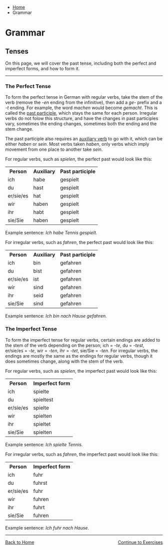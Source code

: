 <ul class="breadcrumb">
  <li><a href="index.html">Home</a></li>
  <li>Grammar</li>
</ul>

<h1>Grammar</h1>

<h2>Tenses</h2>

<p> On this page, we will cover the past tense, including both the perfect and imperfect forms, and how to form it.</P>

<hr>

<h3>The Perfect Tense</h3>

<p>To form the perfect tense in German with regular verbs, take the stem of the verb (remove the <em>-en</em> ending from the infinitive), then add a <em>ge-</em> prefix and a <em>-t</em> ending. For example, the word <em>machen</em> would become <em>gemacht</em>. This is called the <u>past participle</u>, which stays the same for each person. Irregular verbs do not folow this structure, and have the changes in past participles vary, sometimes the ending changes, sometimes both the ending and the stem change.</p>

<p>The past participle also requires an <u>auxiliary verb</u> to go with it, which can be either <em>haben</em> or <em>sein</em>. Most verbs taken <em>haben</em>, only verbs which imply movement from one place to another take <em>sein</em>.</p>

<p>For regular verbs, such as <em>spielen</em>, the perfect past would look like this:</p>
<table>
  <tr>
    <th>Person</th>
    <th>Auxiliary</th>
    <th>Past participle</th>
  </tr>
  <tr>
    <td>ich</td>
    <td>habe</td>
    <td>gespielt</td>
  </tr>
  <tr>
    <td>du</td>
    <td>hast</td>
    <td>gespielt</td>
  </tr>
  <tr>
    <td>er/sie/es</td>
    <td>hat</td>
    <td>gespielt</td>
  </tr>
   <tr>
    <td>wir</td>
    <td>haben</td>
    <td>gespielt</td>
  </tr>
   <tr>
    <td>ihr</td>
    <td>habt</td>
    <td>gespielt</td>
  </tr>
   <tr>
    <td>sie/Sie</td>
    <td>haben</td>
    <td>gespielt</td>
  </tr>
 </table>
 
<p> Example sentence: <em>Ich habe Tennis gespielt.</em></p>
 
 
<p>For irregular verbs, such as <em>fahren</em>, the perfect past would look like this:</p>
<table>
  <tr>
    <th>Person</th>
    <th>Auxiliary</th>
    <th>Past participle</th>
  </tr>
  <tr>
    <td>ich</td>
    <td>bin</td>
    <td>gefahren</td>
  </tr>
  <tr>
    <td>du</td>
    <td>bist</td>
    <td>gefahren</td>
  </tr>
  <tr>
    <td>er/sie/es</td>
    <td>ist</td>
    <td>gefahren</td>
  </tr>
  <tr>
    <td>wir</td>
    <td>sind</td>
    <td>gefahren</td>
  </tr>
  <tr>
    <td>ihr</td>
    <td>seid</td>
    <td>gefahren</td>
  </tr>
   <tr>
    <td>sie/Sie</td>
    <td>sind</td>
    <td>gefahren</td>
  </tr>
</table>

<p> Example sentence: <em>Ich bin nach Hause gefahren.</em></p>
 

<h3>The Imperfect Tense</h3>
<p>To form the imperfect tense for regular verbs, certain endings are added to the stem of the verb depending on the person; ich = <em>-te</em>, du = <em>-test</em>, er/sie/es = <em>-te</em>, wir = <em>-ten</em>, ihr = <em>-tet</em>, sie/Sie = <em>-ten</em>. For irregular verbs, the endings are mostly the same as the endings for regular verbs, though it does sometimes change, along with the stem of the verb.</p>
 

<p>For regular verbs, such as <em>spielen</em>, the imperfect past would look like this:</p>
<table>
  <tr>
    <th>Person</th>
    <th>Imperfect form</th>
  </tr>
  <tr>
    <td>ich</td>
    <td>spielte</td>
  </tr>
   <tr>
    <td>du</td>
    <td>spieltest</td>
  </tr>
   <tr>
    <td>er/sie/es</td>
    <td>spielte</td>
  </tr>
   <tr>
    <td>wir</td>
    <td>spielten</td>
  </tr>
   <tr>
    <td>ihr</td>
    <td>spieltet</td>
  </tr>
   <tr>
    <td>sie/Sie</td>
    <td>spielten</td>
  </tr>
 </table>
  
 <p> Example sentence: <em>Ich spielte Tennis.</em></p>
 
  
  
 <p>For irregular verbs, such as <em>fahren</em>, the imperfect past would look like this:</p>
 <table>
  <tr>
    <th>Person</th>
    <th>Imperfect form</th>
  </tr>
  <tr>
    <td>ich</td>
    <td>fuhr</td>
  </tr>
  <tr>
    <td>du</td>
    <td>fuhrst</td>
  </tr>
  <tr>
    <td>er/sie/es</td>
    <td>fuhr</td>
  </tr>
  <tr>
    <td>wir</td>
    <td>fuhren</td>
  </tr>
  <tr>
    <td>ihr</td>
    <td>fuhrt</td>
  </tr>
  <tr>
    <td>sie/Sie</td>
    <td>fuhren</td>
  </tr>
</table>

<p> Example sentence: <em>Ich fuhr nach Hause.</em></p>










<hr>




<p>
  <a style="float:left;" href="index.html">Back to Home</a>
  <a style="float:right;" href="page5.html">Continue to Exercises</a>
</p>
<div style="clear:both;"></div>
   
